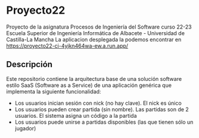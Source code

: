 # Proyecto22
Proyecto de la asignatura Procesos de Ingeniería del Software curso 22-23
Escuela Superior de Ingeniería Informática de Albacete - Universidad de Castilla-La Mancha
La aplicacion desplegada la podemos encontrar en https://proyecto22-ci-4yjkn464wa-ew.a.run.app/

## Descripción
Este repositorio contiene la arquitectura base de una solución software estilo SaaS (Software as a Service) de una aplicación genérica que implementa la siguiente funcionalidad:
- Los usuarios inician sesión con nick (no hay clave). El nick es único
- Los usuarios pueden crear partida (sin nombre). Las partidas son de 2 usuarios. El sistema asigna un código a la partida
- Los usuarios puede unirse a partidas disponibles (las que tienen sólo un jugador)


